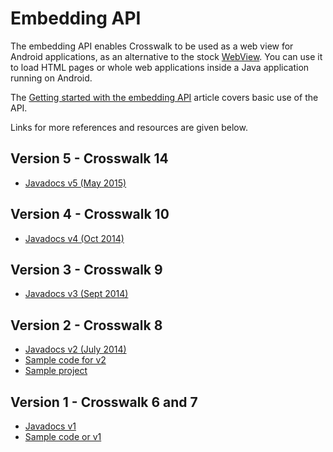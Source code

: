 
<!--

$base_url = 'http://' . $_SERVER['SERVER_NAME'] . $_SERVER['CONTEXT_PREFIX']. '/apis/';

$docs_url_v1 = $base_url . 'embeddingapidocs/reference/org/xwalk/core/package-summary.html';
$docs_url_v2 = $base_url . 'embeddingapidocs_v2/reference/org/xwalk/core/package-summary.html';

https://crosswalk-project.org/apis/embeddingapidocs_v2/reference/org/xwalk/core/package-summary.html

$sample_url_v1 = $base_url . 'embeddingapidocs/reference/org/xwalk/core/XWalkView.html';
$sample_url_v2 = $base_url . 'embeddingapidocs_v2/reference/org/xwalk/core/XWalkView.html';
-->

<h1>Embedding API</h1>

<p>The embedding API enables Crosswalk to be used as a web view for Android applications, as an alternative to the stock <a href="http://developer.android.com/guide/webapps/webview.html">WebView</a>. You can use it to load HTML pages or whole web applications inside a Java application running on Android.</p>

<p>The <a href="/documentation/embedding_crosswalk.html">Getting started with the embedding API</a> article covers basic use of the API.</p>

<p>Links for more references and resources are given below.</p>

<h2>Version 5 - Crosswalk 14</h2>

<ul>
  <li><a href="/apis/embeddingapidocs_v5/index.html">Javadocs v5 (May 2015)</a></li>
</ul>

<h2>Version 4 - Crosswalk 10</h2>

<ul>
  <li><a href="/apis/embeddingapidocs_v4/index.html">Javadocs v4 (Oct 2014)</a></li>
</ul>

<h2>Version 3 - Crosswalk 9</h2>

<ul>
  <li><a href="/apis/embeddingapidocs_v3/index.html">Javadocs v3 (Sept 2014)</a></li>
</ul>

<h2>Version 2 - Crosswalk 8</h2>

<ul>
  <li><a href="/apis/embeddingapidocs_v2/reference/org/xwalk/core/package-summary.html">Javadocs v2 (July 2014)</a></li>
  <li><a href="/apis/embeddingapidocs_v2/reference/org/xwalk/core/XWalkView.html">Sample code for v2</a></li>
  <li><a href="https://github.com/crosswalk-project/crosswalk/tree/master/runtime/android/sample" target="_blank">Sample project</a></li>
</ul>

<h2>Version 1 - Crosswalk 6 and 7</h1>

<ul>
  <li><a href="/apis/embeddingapidocs/reference/org/xwalk/core/package-summary.html">Javadocs v1</a></li>
  <li><a href="/apis/embeddingapidocs/reference/org/xwalk/core/XWalkView.html">Sample code or v1</a></li>
</ul>
